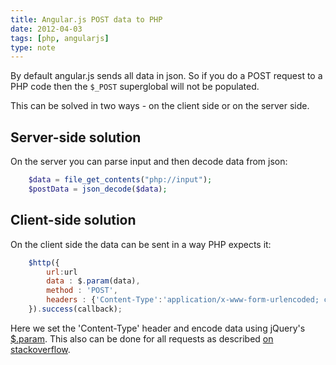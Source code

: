 ```yaml
---
title: Angular.js POST data to PHP
date: 2012-04-03
tags: [php, angularjs]
type: note
---
```


By default angular.js sends all data in json.
So if you do a POST request to a PHP code then the `$_POST` superglobal will not be populated.

This can be solved in two ways - on the client side or on the server side.

<!-- more -->
Server-side solution
--------------------------------------------

On the server you can parse input and then decode data from json:

```php
    $data = file_get_contents("php://input");
    $postData = json_decode($data);
```

Client-side solution
--------------------------------------------

On the client side the data can be sent in a way PHP expects it:

```js
    $http({
        url:url
        data : $.param(data),
        method : 'POST',
        headers : {'Content-Type':'application/x-www-form-urlencoded; charset=UTF-8'}
    }).success(callback);
```

Here we set the 'Content-Type' header and encode data using jQuery's [$.param](http://api.jquery.com/jQuery.param/).
This also can be done for all requests as described [on stackoverflow](http://stackoverflow.com/questions/12190166/angularjs-any-way-for-http-post-to-send-request-parameters-instead-of-json).
